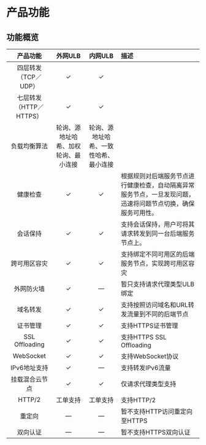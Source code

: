 # 产品功能



## 功能概览

|   产品功能   | 外网ULB | 内网ULB | 描述 |
| :-------: |:---:|:---: |:--- |
| 四层转发（TCP／UDP） | ✓ | ✓ |  |
| 七层转发（HTTP／HTTPS） | ✓ | ✓ |  |
| 负载均衡算法 | 轮询、源地址哈希、加权轮询、最小连接 | 轮询、源地址哈希、一致性哈希、最小连接 |  |
| 健康检查 | ✓ | ✓ | 根据规则对后端服务节点进行健康检查，自动隔离异常服务节点，一旦发现问题，迅速将问题节点切换，确保服务可用性。 |
| 会话保持 | ✓ | ✓ | 支持会话保持，用户可将其请求转发到同一台后端服务节点上。 |
| 跨可用区容灾 | ✓ | ✓ | 支持绑定不同可用区的后端服务节点，实现跨可用区容灾 |
| 外网防火墙 | ✓ | — | 暂只支持请求代理类型ULB绑定 |
| 域名转发 | ✓ | ✓ | 支持按照访问域名和URL转发流量到不同的后端节点 |
| 证书管理 | ✓ | ✓ | 支持HTTPS证书管理 |
| SSL Offloading | ✓ | ✓ | 支持HTTPS SSL Offloading |
| WebSocket | ✓ | ✓ | 支持WebSocket协议 |
| IPv6地址支持 | ✓ | — | 支持转发IPv6流量 |
| 挂载混合云节点 | ✓ | ✓ | 仅请求代理类型支持 |
| HTTP/2 | 工单支持 | 工单支持 | 支持HTTP/2 |
| 重定向 | — | — | 暂不支持HTTP访问重定向至HTTPS |
| 双向认证 | — | — | 暂不支持HTTPS双向认证 |



